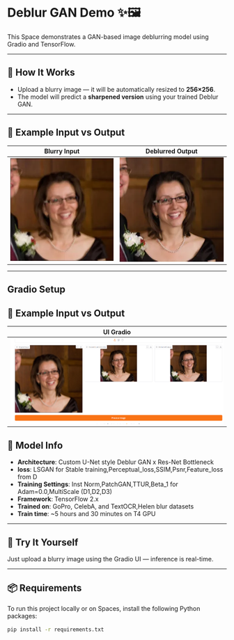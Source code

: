 # Deblur GAN Demo ✨🖼️

This Space demonstrates a GAN-based image deblurring model using Gradio and TensorFlow.

---

## 🔧 How It Works
- Upload a blurry image — it will be automatically resized to **256×256**.
- The model will predict a **sharpened version** using your trained Deblur GAN.

---

## 📸 Example Input vs Output

| Blurry Input | Deblurred Output |
|--------------|------------------|
| ![Input](examples/blurred.webp) | ![Output](examples/deblurred.webp) |

---

## Gradio Setup
## 📸 Example Input vs Output

| UI Gradio  |
|--------------|
| ![Input](examples/gradioUI.png) |

## 🧠 Model Info

- **Architecture**: Custom U-Net style Deblur GAN x Res-Net Bottleneck 
- **loss**: LSGAN for Stable training,Perceptual_loss,SSIM,Psnr,Feature_loss from D
- **Training Settings**: Inst Norm,PatchGAN,TTUR,Beta_1 for Adam=0.0,MultiScale (D1,D2,D3)
- **Framework**: TensorFlow 2.x  
- **Trained on**: GoPro, CelebA, and TextOCR,Helen blur datasets  
- **Train time**: ~5 hours and 30 minutes on T4 GPU

---

## 🚀 Try It Yourself

Just upload a blurry image using the Gradio UI — inference is real-time.

---

## 📦 Requirements

To run this project locally or on Spaces, install the following Python packages:

```bash
pip install -r requirements.txt

